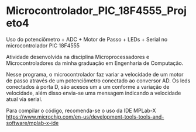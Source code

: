 # Microcontrolador_PIC_18F4555_Projeto4
Uso do potenciômetro + ADC + Motor de Passo + LEDs + Serial no microcontrolador PIC 18F4555

Atividade desenvolvida na disciplina Microprocessadores e Microcontroladores da minha graduação em Engenharia de Computação.

Nesse programa, o microcontrolador faz variar a velocidade de um motor de passo
através de um potenciômetro conectado ao conversor AD. Os leds conectados
à porta D, são acesos um a um conforme a variação de velocidade, além disso
envia-se uma mensagem indicando a velocidade atual via serial.

Para compilar o código, recomenda-se o uso da IDE MPLab-X https://www.microchip.com/en-us/development-tools-tools-and-software/mplab-x-ide
